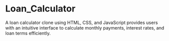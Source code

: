 # Loan_Calculator
A loan calculator clone using HTML, CSS, and JavaScript provides users with an intuitive interface to calculate monthly payments, interest rates, and loan terms efficiently.

